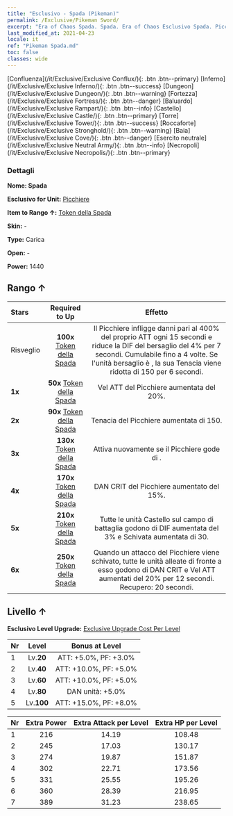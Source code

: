 ```yaml
---
title: "Esclusivo - Spada (Pikeman)"
permalink: /Exclusive/Pikeman Sword/
excerpt: "Era of Chaos Spada. Spada. Era of Chaos Esclusivo Spada. Picchiere Esclusivo."
last_modified_at: 2021-04-23
locale: it
ref: "Pikeman Spada.md"
toc: false
classes: wide
---
```

 [Confluenza](/it/Exclusive/Exclusive Conflux/){: .btn .btn--primary} [Inferno](/it/Exclusive/Exclusive Inferno/){: .btn .btn--success} [Dungeon](/it/Exclusive/Exclusive Dungeon/){: .btn .btn--warning} [Fortezza](/it/Exclusive/Exclusive Fortress/){: .btn .btn--danger} [Baluardo](/it/Exclusive/Exclusive Rampart/){: .btn .btn--info} [Castello](/it/Exclusive/Exclusive Castle/){: .btn .btn--primary} [Torre](/it/Exclusive/Exclusive Tower/){: .btn .btn--success} [Roccaforte](/it/Exclusive/Exclusive Stronghold/){: .btn .btn--warning} [Baia](/it/Exclusive/Exclusive Cove/){: .btn .btn--danger} [Esercito neutrale](/it/Exclusive/Exclusive Neutral Army/){: .btn .btn--info} [Necropoli](/it/Exclusive/Exclusive Necropolis/){: .btn .btn--primary} 

### Dettagli
 **Nome: Spada** 

 **Esclusivo for Unit:** [Picchiere](/it/units/Pikeman/) 

 **Item to Rango ↑:** [Token della Spada](/ItemsIT/con_912/)

 **Skin:** -

 **Type:** Carica

 **Open:** -

 **Power:** 1440

## Rango ↑

  |     Stars    |  Required to Up | Effetto |
  |:-------------|:---------------:|:---------------:|
  |  Risveglio  | **100x** [Token della Spada](/ItemsIT/con_912/) | <Affondo della Lancia Sacra> Il Picchiere infligge danni pari al 400% del proprio ATT ogni 15 secondi e riduce la DIF del bersaglio del 4% per 7 secondi. Cumulabile fino a 4 volte. Se l'unità bersaglio è <stordita>, la sua Tenacia viene ridotta di 150 per 6 secondi. |
  | **1x** <i class="fas fa-star"/> | **50x** [Token della Spada](/ItemsIT/con_912/) | Vel ATT del Picchiere aumentata del 20%. |
  | **2x** <i class="fas fa-star"/> | **90x** [Token della Spada](/ItemsIT/con_912/) | Tenacia del Picchiere aumentata di 150. |
  | **3x** <i class="fas fa-star"/> | **130x** [Token della Spada](/ItemsIT/con_912/) | <Assalto fanatico> Attiva nuovamente <Affondo della Lancia Sacra> se il Picchiere gode di <Morale alto>. |
  | **4x** <i class="fas fa-star"/> | **170x** [Token della Spada](/ItemsIT/con_912/) | DAN CRIT del Picchiere aumentato del 15%. |
  | **5x** <i class="fas fa-star"/> | **210x** [Token della Spada](/ItemsIT/con_912/) | Tutte le unità Castello sul campo di battaglia godono di DIF aumentata del 3% e Schivata aumentata di 30. |
  | **6x** <i class="fas fa-star"/> | **250x** [Token della Spada](/ItemsIT/con_912/) | <Ardimento> Quando un attacco del Picchiere viene schivato, tutte le unità alleate di fronte a esso godono di DAN CRIT e Vel ATT aumentati del 20% per 12 secondi. Recupero: 20 secondi. |


## Livello ↑
 **Esclusivo Level Upgrade:** [Exclusive Upgrade Cost Per Level](/Exclusive/ExclusiveUpgradeCostPerLevel/)

  |  Nr  |   Level  | Bonus at Level |
  |:-----|:--------:|:--------------:|
  | 1 | Lv.**20** | ATT: +5.0%, PF: +3.0% |
  | 2 | Lv.**40** | ATT: +10.0%, PF: +5.0% |
  | 3 | Lv.**60** | ATT: +10.0%, PF: +5.0% |
  | 4 | Lv.**80** | DAN unità: +5.0% |
  | 5 | Lv.**100** | ATT: +15.0%, PF: +8.0% |


  |  Nr  |  Extra Power | Extra Attack per Level | Extra HP per Level |
  |:-----|:--------:|:--------:|:--------:|
  | 1 | 216 | 14.19 | 108.48 |
  | 2 | 245 | 17.03 | 130.17 |
  | 3 | 274 | 19.87 | 151.87 |
  | 4 | 302 | 22.71 | 173.56 |
  | 5 | 331 | 25.55 | 195.26 |
  | 6 | 360 | 28.39 | 216.95 |
  | 7 | 389 | 31.23 | 238.65 |


